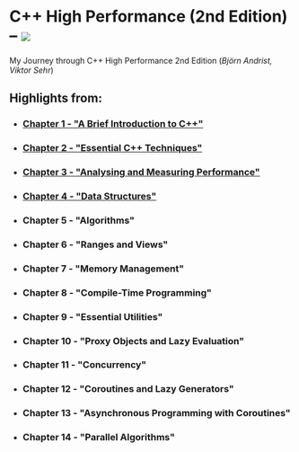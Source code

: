 # C++ High Performance (2nd Edition) – [![](https://tokei.ekzhang.com/b1/github/ITHelpDec/CPP-High-Performance?category=code&style=plastic)](https://github.com/ITHelpDec/CPP-High-Performance)
My Journey through C++ High Performance 2nd Edition (_Björn Andrist, Viktor Sehr_)

## Highlights from:

* ### [Chapter 1 - "A Brief Introduction to C++"](./Chapter%201%20-%20A%20Brief%20Introduction%20to%20C++)
* ### [Chapter 2 - "Essential C++ Techniques"](Chapter%202%20-%20Essential%20C++%20Techniques)
* ### [Chapter 3 - "Analysing and Measuring Performance"](Chapter%203%20-%20Analysing%20and%20Measuring%20Performance)
* ### [Chapter 4 - "Data Structures"](Chapter%204%20-%20Data%20Structures)
* ### Chapter 5 - "Algorithms"
* ### Chapter 6 - "Ranges and Views"
* ### Chapter 7 - "Memory Management"
* ### Chapter 8 - "Compile-Time Programming"
* ### Chapter 9 - "Essential Utilities"
* ### Chapter 10 - "Proxy Objects and Lazy Evaluation"
* ### Chapter 11 - "Concurrency"
* ### Chapter 12 - "Coroutines and Lazy Generators"
* ### Chapter 13 - "Asynchronous Programming with Coroutines"
* ### Chapter 14 - "Parallel Algorithms"
